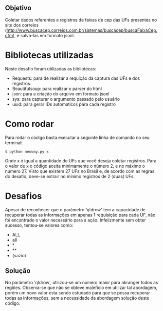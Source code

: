 ## Objetivo

Coletar dados referentes a registros de faixas de cep das UFs presentes no site dos correios (http://www.buscacep.correios.com.br/sistemas/buscacep/buscaFaixaCep.cfm), e salvá-las em formato jsonl.

# Bibliotecas utilizadas

Neste desafio foram utilizadas as bibliotecas:
  - Requests: para de realizar a requição da captura das UFs e dos registros.
  - Beautifulsoup: para realizar o parser do html
  - json: para a criação do arquivo em formato jsonl
  - sys: para capturar o argumento passado pelo usuário
  - uuid: para gerar IDs automaticos para cada registro

# Como rodar

Para rodar o código basta executar a seguinte linha de comando no seu terminal:

```
$ python neoway.py x
```

Onde x é igual a quantidade de UFs que você deseja coletar registros. Para o valor de x o código aceita minimamente o número 2, e no máximo o número 27. Visto que existem 27 UFs no Brasil e, de acordo com as regras do desafio, deve-se extrair no mínimo registros de 2 (duas) UFs.
    
# Desafios

Apesar de reconhecer que o parâmetro 'qtdrow' tem a capacidade de recuperar todas as informações em apenas 1 requisição para cada UF, não foi encontrado o valor necessário para a ação. Infelizmente sem obter sucesso, tentou-se valores como:
  - ALL
  - all
  - \*
  - **
  - (vazio)

## Solução

No parâmetro 'qtdrow', utilizou-se um número maior para abranger todos as regiões. Observa-se que não se obteve maleficio em utilizar tal abordagem, porém um novo valor esta sendo estudado para que se possa recuperar todas as informações, sem a necessidade da abordagem solução deste código. 


